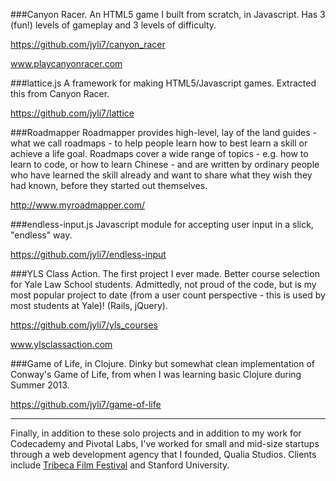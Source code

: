 ###Canyon Racer.
An HTML5 game I built from scratch, in Javascript. Has 3 (fun!) levels of gameplay and 3 levels of difficulty.

https://github.com/jyli7/canyon_racer

www.playcanyonracer.com

###lattice.js
A framework for making HTML5/Javascript games. Extracted this from Canyon Racer.

https://github.com/jyli7/lattice

###Roadmapper
Roadmapper provides high-level, lay of the land guides - what we call roadmaps - to help people learn how to best learn a skill or achieve a life goal. Roadmaps cover a wide range of topics - e.g. how to learn to code, or how to learn Chinese - and are written by ordinary people who have learned the skill already and want to share what they wish they had known, before they started out themselves. 

http://www.myroadmapper.com/

###endless-input.js
Javascript module for accepting user input in a slick, "endless" way.

https://github.com/jyli7/endless-input

###YLS Class Action.
The first project I ever made. Better course selection for Yale Law School students. Admittedly, not proud of the code, but is my most popular project to date (from a user count perspective - this is used by most students at Yale)! (Rails, jQuery).

https://github.com/jyli7/yls_courses

www.ylsclassaction.com

###Game of Life, in Clojure.
Dinky but somewhat clean implementation of Conway's Game of Life, from when I was learning basic Clojure during Summer 2013.

https://github.com/jyli7/game-of-life

---
Finally, in addition to these solo projects and in addition to my work for Codecademy and Pivotal Labs, I've worked for small and mid-size startups through a web development agency that I founded, Qualia Studios. Clients include [Tribeca Film Festival](www.tribecafilm.com) and Stanford University.
